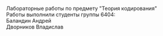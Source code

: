 Лабораторные работы по предмету "Теория кодирования"  
Работы выполнили студенты группы 6404:  
Баландин Андрей  
Дворников Владислав  
